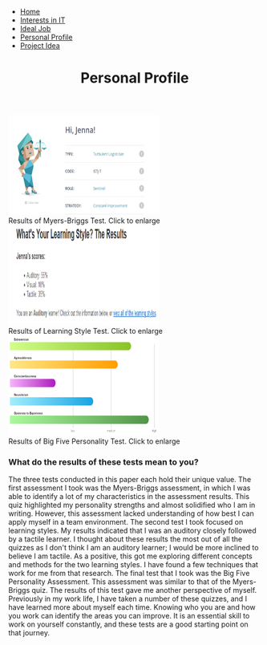 <html>
<head>
 <link rel="stylesheet" href="style.css">
 <link rel="stylesheet" href="3style.css">
</head>
<body>
 <nav>
<ul>
 <li><a href="https://rmitstudent-assessment.github.io/My-Profile/">Home</a></li>
 <li><a href="https://rmitstudent-assessment.github.io/My-Profile/interestsinit">Interests in IT</a></li>
 <li><a href="https://rmitstudent-assessment.github.io/My-Profile/idealjob">Ideal Job</a></li>
 <li><a href="https://rmitstudent-assessment.github.io/My-Profile/personalprofile">Personal Profile</a></li>
 <li><a href="https://rmitstudent-assessment.github.io/My-Profile/projectidea">Project Idea</a></li>
  </ul>
 </nav>
 <header>
<h1>Personal Profile</h1>
             </header>

<div class="gallery">
  <a target="_blank" href="Myers-Briggs Results Snapshot.PNG">
    <img src="Myers-Briggs Results Snapshot.PNG" alt="https://github.com/rmitstudent-assessment/My-Profile/blob/8fa03387bfa5c6ebfba097b5ded66a301fb3c0a5/Myers-Briggs%20Results%20Snapshot.PNG" width="300" height="200">
  </a>
  <div class="desc">Results of Myers-Briggs Test. Click to enlarge</div>
</div>

 <div class="gallery">
  <a target="_blank" href="Learning Style Snapshot.PNG">
    <img src="Learning Style Snapshot.PNG" alt="https://github.com/rmitstudent-assessment/My-Profile/blob/8fa03387bfa5c6ebfba097b5ded66a301fb3c0a5/Learning%20Style%20Snapshot.PNG" width="300" height="200">
  </a>
  <div class="desc">Results of Learning Style Test. Click to enlarge</div>
</div>

 <div class="gallery">
  <a target="_blank" href="big5.PNG">
    <img src="big5.PNG" alt="https://github.com/rmitstudent-assessment/My-Profile/blob/8fa03387bfa5c6ebfba097b5ded66a301fb3c0a5/big5.PNG" width="300" height="200">
  </a>
  <div class="desc">Results of Big Five Personality Test. Click to enlarge</div>
</div>
          
 <h3>What do the results of these tests mean to you?</h3>
<p>The three tests conducted in this paper each hold their unique value. The first assessment I took was the Myers-Briggs assessment, in which I was able to identify a lot of my characteristics in the assessment results. This quiz highlighted my personality strengths and almost solidified who I am in writing. However, this assessment lacked understanding of how best I can apply myself in a team environment. The second test I took focused on learning styles. My results indicated that I was an auditory closely followed by a tactile learner. I thought about these results the most out of all the quizzes as I don't think I am an auditory learner; I would be more inclined to believe I am tactile. As a positive, this got me exploring different concepts and methods for the two learning styles. I have found a few techniques that work for me from that research. The final test that I took was the Big Five Personality Assessment. This assessment was similar to that of the Myers-Briggs quiz. The results of this test gave me another perspective of myself. Previously in my work life, I have taken a number of these quizzes, and I have learned more about myself each time. Knowing who you are and how you work can identify the areas you can improve. It is an essential skill to work on yourself constantly, and these tests are a good starting point on that journey.</p>


